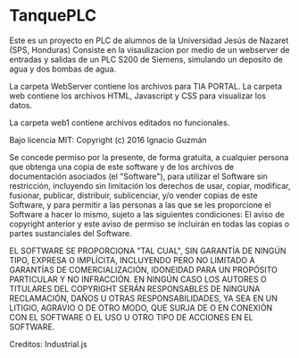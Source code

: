 # TanquePLC
Este es un proyecto en PLC de alumnos de la Universidad Jesús de Nazaret (SPS, Honduras)
Consiste en la visaulizacion por medio de un webserver de entradas y salidas de un PLC S200 de Siemens, simulando un deposito de agua y dos bombas de agua.

La carpeta WebServer contiene los archivos para TIA PORTAL.
La carpeta web contiene los archivos HTML, Javascript y CSS para visualizar los datos.

La carpeta web1 contiene archivos editados no funcionales.


Bajo licencia MIT:
Copyright (c) 2016 Ignacio Guzmán

Se concede permiso por la presente, de forma gratuita, a cualquier persona que obtenga una copia de este software y de los archivos de documentación asociados (el "Software"), para utilizar el Software sin restricción, incluyendo sin limitación los derechos de usar, copiar, modificar, fusionar, publicar, distribuir, sublicenciar, y/o vender copias de este Software, y para permitir a las personas a las que se les proporcione el Software a hacer lo mismo, sujeto a las siguientes condiciones:
El aviso de copyright anterior y este aviso de permiso se incluirán en todas las copias o partes sustanciales del Software.

EL SOFTWARE SE PROPORCIONA "TAL CUAL", SIN GARANTÍA DE NINGÚN TIPO, EXPRESA O IMPLÍCITA, INCLUYENDO PERO NO LIMITADO A GARANTÍAS DE COMERCIALIZACIÓN, IDONEIDAD PARA UN PROPÓSITO PARTICULAR Y NO INFRACCIÓN. EN NINGÚN CASO LOS AUTORES O TITULARES DEL COPYRIGHT SERÁN RESPONSABLES DE NINGUNA RECLAMACIÓN, DAÑOS U OTRAS RESPONSABILIDADES, YA SEA EN UN LITIGIO, AGRAVIO O DE OTRO MODO, QUE SURJA DE O EN CONEXIÓN CON EL SOFTWARE O EL USO U OTRO TIPO DE ACCIONES EN EL SOFTWARE.

Creditos:
Industrial.js
